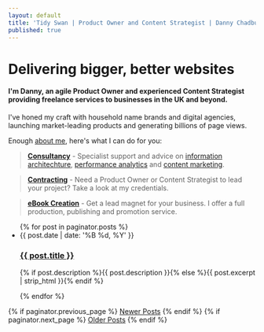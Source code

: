 ```yaml
---
layout: default
title: 'Tidy Swan | Product Owner and Content Strategist | Danny Chadburn'
published: true
---
```



# Delivering bigger, better websites

#### I'm Danny, an agile Product Owner and experienced Content Strategist providing freelance services to businesses in the UK and beyond.

I've honed my craft with household name brands and digital agencies, launching market-leading products and generating billions of page views.

Enough [about me](/about), here's what I can do for you:

> **[Consultancy](/consultancy/)** - Specialist support and advice on [information architechture](/consultancy/content-information-architecture), [performance analytics](/consultancy/performance-analytics) and [content marketing](/consultancy/creative-content-marketing).

> **[Contracting](/contracting-cv/)** - Need a Product Owner or Content Strategist to lead your project? Take a look at my credentials.

> **[eBook Creation](/ebook-creation/)** - Get a lead magnet for your business. I offer a full production, publishing and promotion service.

<div>
  <ul class="posts noList">
    {% for post in paginator.posts %}
      <li>
        <span class="date">{{ post.date | date: '%B %d, %Y' }}</span>
        <h3><a class="post-link" href="{{ post.url | prepend: site.baseurl }}">{{ post.title }}</a></h3>
        <p>{% if post.description %}{{ post.description }}{% else %}{{ post.excerpt | strip_html }}{% endif %}</p>
      </li>
    {% endfor %}
  </ul>
  <!-- Pagination links -->
  <div class="pagination">
    {% if paginator.previous_page %}
      <a href="{{ paginator.previous_page_path | prepend: site.baseurl }}" class="previous button__outline">Newer Posts</a> 
    {% endif %}
    {% if paginator.next_page %}
      <a href="{{ paginator.next_page_path | prepend: site.baseurl }}" class="next button__outline">Older Posts</a>
    {% endif %}
  </div>
</div>
